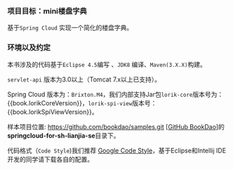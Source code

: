 ### 项目目标：mini楼盘字典
基于```Spring Cloud``` 实现一个简化的楼盘字典。

### 环境以及约定
本书涉及的代码基于```Eclipse 4.5```编写 、```JDK8``` 编译、```Maven(3.X.X)```构建。

```servlet-api``` 版本为3.0以上（Tomcat 7.x以上已支持）。

Spring Cloud 版本为：```Brixton.M4```，我们内部支持Jar包```lorik-core```版本号为：{{book.lorikCoreVersion}}，```lorik-spi-view```版本号： {{book.lorikSpiViewVersion}}。

样本项目位置: https://github.com/bookdao/samples.git [[GitHub BookDao](https://github.com/bookdao/samples.git "books sample")]的**springcloud-for-sh-lianjia-se**目录下。

代码格式（```Code Style```)我们推荐 [Google Code Style](https://github.com/google/styleguide/ "Google Code Style")，基于Eclipse和Intellij IDE开发的同学请下载各自的配置。
